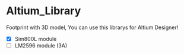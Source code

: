 # Altium_Library

 Footprint with 3D model, You can use this librarys for Altium Designer!
 
- [x] Sim800L module
- [ ] LM2596 module (3A)
